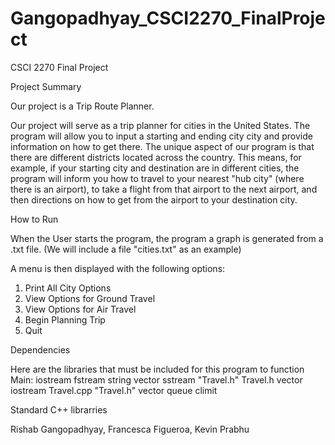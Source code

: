 # Gangopadhyay_CSCI2270_FinalProject

CSCI 2270 Final Project 

Project Summary 

Our project is a Trip Route Planner. 

Our project will serve as a trip planner for cities in the United States. The program will allow you to input a starting and ending city city and provide information on how to get there. The unique aspect of our program is that there are different districts located across the country. This means, for example, if your starting city and destination are in different cities, the program will inform you how to travel to your nearest "hub city" (where there is an airport), to take a flight from that airport to the next airport, and then directions on how to get from the airport to your destination city. 

How to Run

When the User starts the program, the program a graph is generated from a .txt file. (We will include a file "cities.txt" as an example)

A menu is then displayed with the following options:

1. Print All City Options
2. View Options for Ground Travel
3. View Options for Air Travel
4. Begin Planning Trip
5. Quit


Dependencies

Here are the libraries that must be included for this program to function
Main:
  iostream
  fstream
  string
  vector
  sstream
  "Travel.h"
Travel.h
  vector
  iostream
Travel.cpp
  "Travel.h"
   vector
   queue
   climit

Standard C++ librarries

Rishab Gangopadhyay, Francesca Figueroa, Kevin Prabhu

